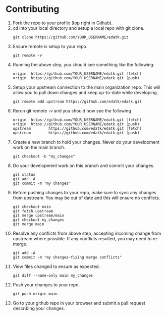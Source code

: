 # Contributing

1. Fork the repo to your profile (top right in Github).
1. cd into your local directory and setup a local repo with git clone.
    ```
    git clone https://github.com/YOUR_USERNAME/edatk.git
    ```
1. Ensure remote is setup to your repo.
    ```
    git remote -v
    ```
1. Running the above step, you should see something like the following:
    ```
    origin  https://github.com/YOUR_USERNAME/edatk.git (fetch)
    origin  https://github.com/YOUR_USERNAME/edatk.git (push)
    ```
1. Setup your upstream connection to the main organization repo. This will allow you to pull down changes and keep up-to-date while developing.
    ```
    git remote add upstream https://github.com/edatk/edatk.git
    ```
1. Rerun git remote -v and you should now see the following
    ```
    origin  https://github.com/YOUR_USERNAME/edatk.git (fetch)
    origin  https://github.com/YOUR_USERNAME/edatk.git (push)
    upstream        https://github.com/edatk/edatk.git (fetch)
    upstream        https://github.com/edatk/edatk.git (push)
    ```
1. Create a new branch to hold your changes. Never do your development work on the main branch.
    ```
    git checkout -b "my_changes"
    ```
1. Do your development work on this branch and commit your changes.
    ```
    git status
    git add -A
    git commit -m "my changes"
    ```
1. Before pushing changes to your repo, make sure to sync any changes from upstream. You may be out of date and this will ensure no conflicts.
    ```
    git checkout main
    git fetch upstream
    git merge upstream/main
    git checkout my_changes
    git merge main
    ```
1. Resolve any conflicts from above step, accepting incoming change from upstream where possible. If any conflicts resulted, you may need to re-merge.
    ```
    git add -A
    git commit -m "my changes-fixing merge conflicts"
    ```
1. View files changed to ensure as expected.
    ```
    git diff --name-only main my_changes
    ```
1. Push your changes to your repo.
    ```
    git push origin main
    ```
1. Go to your github repo in your browser and submit a pull request describing your changes. 
